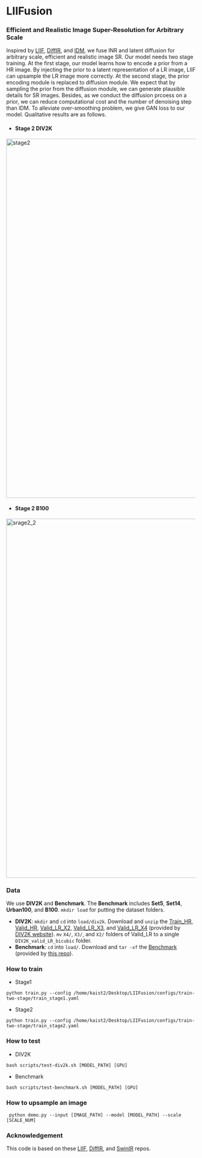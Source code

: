# LIIFusion
### Efficient and Realistic Image Super-Resolution for Arbitrary Scale

Inspired by [LIIF](https://github.com/yinboc/liif), [DiffIR](https://github.com/Zj-BinXia/DiffIR), and [IDM](https://github.com/Ree1s/IDM), we fuse INR and latent diffusion for arbitrary scale, efficient and realistic image SR. Our model needs two stage training. At the first stage, our model learns how to encode a prior from a HR image. By injecting the prior to a latent representation of a LR image, LIIF can upsample the LR image more correctly. At the second stage, the prior encoding module is replaced to diffusion module. We expect that by sampling the prior from the diffusion module, we can generate plausible details for SR images. Besides, as we conduct the diffusion prcoess on a prior, we can reduce computational cost and the number of denoising step than IDM. To alleviate over-smoothing problem, we give GAN loss to our model. Qualitative results are as follows. 


* #### Stage 2 DIV2K
<img width="954" alt="stage2" src=https://github.com/novwaul/LIIFusion/assets/53179332/1629de81-ca1f-4cf3-980d-3e57f020c72d>


* #### Stage 2 B100
<img width="954" alt="srage2_2" src=https://github.com/novwaul/LIIFusion/assets/53179332/389b8e3e-c4cd-4f93-b83c-531f9ffd8b39>


### Data
We use **DIV2K** and **Benchmark**. The **Benchmark** includes **Set5**, **Set14**, **Urban100**, and **B100**.
`mkdir load` for putting the dataset folders.

- **DIV2K**: `mkdir` and `cd` into `load/div2k`. Download and `unzip` the [Train_HR](http://data.vision.ee.ethz.ch/cvl/DIV2K/DIV2K_train_HR.zip), [Valid_HR](http://data.vision.ee.ethz.ch/cvl/DIV2K/DIV2K_valid_HR.zip), [Valid_LR_X2](http://data.vision.ee.ethz.ch/cvl/DIV2K/DIV2K_valid_LR_bicubic_X2.zip), [Valid_LR_X3](http://data.vision.ee.ethz.ch/cvl/DIV2K/DIV2K_valid_LR_bicubic_X3.zip), and [Valid_LR_X4](http://data.vision.ee.ethz.ch/cvl/DIV2K/DIV2K_valid_LR_bicubic_X4.zip) (provided by [DIV2K website](https://data.vision.ee.ethz.ch/cvl/DIV2K/)). `mv` `X4/`, `X3/`, and `X2/` folders of Valid_LR to a single `DIV2K_valid_LR_bicubic` folder.
- **Benchmark**: `cd` into `load/`. Download and `tar -xf` the [Benchmark](https://cv.snu.ac.kr/research/EDSR/benchmark.tar) (provided by [this repo](https://github.com/thstkdgus35/EDSR-PyTorch)).

### How to train 
* Stage1
<pre><code>python train.py --config /home/kaist2/Desktop/LIIFusion/configs/train-two-stage/train_stage1.yaml</pre></code>
* Stage2
<pre><code>python train.py --config /home/kaist2/Desktop/LIIFusion/configs/train-two-stage/train_stage2.yaml</pre></code>
### How to test
* DIV2K
<pre><code>bash scripts/test-div2k.sh [MODEL_PATH] [GPU]</pre></code>
* Benchmark
<pre><code>bash scripts/test-benchmark.sh [MODEL_PATH] [GPU] </pre></code>
### How to upsample an image
<pre><code> python demo.py --input [IMAGE_PATH] --model [MODEL_PATH] --scale [SCALE_NUM]</pre></code>

### Acknowledgement
This code is based on these [LIIF](https://github.com/yinboc/liif), [DiffIR](https://github.com/Zj-BinXia/DiffIR), and [SwinIR](https://github.com/novwaul/SwinIR) repos.
